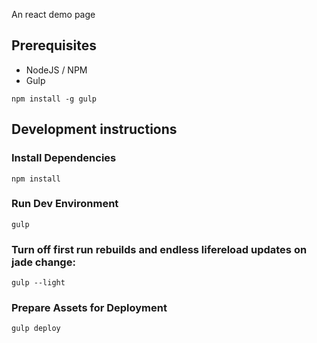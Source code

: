 An react demo page 
## Prerequisites

* NodeJS / NPM
* Gulp

```
npm install -g gulp
```

## Development instructions

### Install Dependencies

```
npm install
```

### Run Dev Environment

```
gulp
```

### Turn off first run rebuilds and endless lifereload updates on jade change:

```
gulp --light
```

<!-- ### Test

```
gulp test
``` -->

### Prepare Assets for Deployment

```
gulp deploy
```
